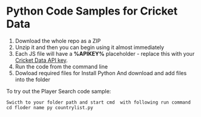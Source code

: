 # Python Code Samples for Cricket Data

1. Download the whole repo as a ZIP
2. Unzip it and then you can begin using it almost immediately
3. Each JS file will have a **%APIKEY%** placeholder - replace this with your [Cricket Data API key](https://cricketdata.org).
4. Run the code from the command line
5. Dowload required files for Install Python And download and add files into the folder

To try out the Player Search code sample: 
```
Swicth to your folder path and start cmd  with following run command 
cd floder name py countrylist.py

```
